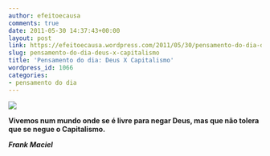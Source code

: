 ```yaml
---
author: efeitoecausa
comments: true
date: 2011-05-30 14:37:43+00:00
layout: post
link: https://efeitoecausa.wordpress.com/2011/05/30/pensamento-do-dia-deus-x-capitalismo/
slug: pensamento-do-dia-deus-x-capitalismo
title: 'Pensamento do dia: Deus X Capitalismo'
wordpress_id: 1066
categories:
- pensamento do dia
---
```











[![](http://efeitoecausa.files.wordpress.com/2011/05/money-and-god1.jpg?w=300)](http://efeitoecausa.files.wordpress.com/2011/05/money-and-god1.jpg)

**Vivemos num mundo onde se é livre para negar Deus, mas que não tolera que se negue o Capitalismo.**

_**Frank Maciel**_
